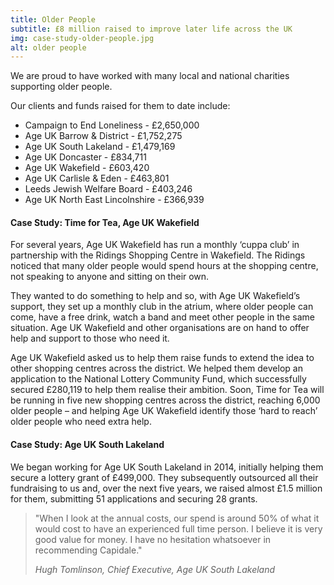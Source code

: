 ```yaml
---
title: Older People
subtitle: £8 million raised to improve later life across the UK
img: case-study-older-people.jpg
alt: older people
---
```


We are proud to have worked with many local and national charities supporting older people.

Our clients and funds raised for them to date include:

- Campaign to End Loneliness - £2,650,000
- Age UK Barrow & District - £1,752,275
- Age UK South Lakeland - £1,479,169
- Age UK Doncaster - £834,711
- Age UK Wakefield - £603,420
- Age UK Carlisle & Eden - £463,801
- Leeds Jewish Welfare Board - £403,246
- Age UK North East Lincolnshire - £366,939

#### Case Study: Time for Tea, Age UK Wakefield

For several years, Age UK Wakefield has run a monthly ‘cuppa club’ in partnership with the Ridings Shopping Centre in Wakefield. The Ridings noticed that many older people would spend hours at the shopping centre, not speaking to anyone and sitting on their own.

They wanted to do something to help and so, with Age UK Wakefield’s support, they set up a monthly club in the atrium, where older people can come, have a free drink, watch a band and meet other people in the same situation. Age UK Wakefield and other organisations are on hand to offer help and support to those who need it.

Age UK Wakefield asked us to help them raise funds to extend the idea to other shopping centres across the district. We helped them develop an application to the National Lottery Community Fund, which successfully secured £280,119 to help them realise their ambition. Soon, Time for Tea will be running in five new shopping centres across the district, reaching 6,000 older people – and helping Age UK Wakefield identify those ‘hard to reach’ older people who need extra help.

#### Case Study: Age UK South Lakeland

We began working for Age UK South Lakeland in 2014, initially helping them secure a lottery grant of £499,000. They subsequently outsourced all their fundraising to us and, over the next five years, we raised almost £1.5 million for them, submitting 51 applications and securing 28 grants.

> "When I look at the annual costs, our spend is around 50% of what it would cost to have an experienced full time person. I believe it is very good value for money. I have no hesitation whatsoever in recommending Capidale."
>
> <cite>Hugh Tomlinson, Chief Executive, Age UK South Lakeland</cite>
